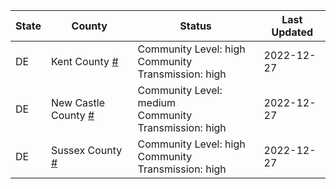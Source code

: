State | County | Status | Last Updated
--- | --- | --- | --- 
DE | Kent County <a href="#kent_county">#</a> | <a name="kent_county"></a>Community Level: high<br/>Community Transmission: high | 2022-12-27
DE | New Castle County <a href="#new_castle_county">#</a> | <a name="new_castle_county"></a>Community Level: medium<br/>Community Transmission: high | 2022-12-27
DE | Sussex County <a href="#sussex_county">#</a> | <a name="sussex_county"></a>Community Level: high<br/>Community Transmission: high | 2022-12-27
